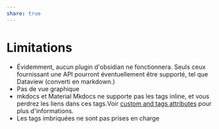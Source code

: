 ```yaml
---
share: true
---
```


# Limitations
- Évidemment, aucun plugin d'obsidian ne fonctionnera. Seuls ceux fournissant une API pourront éventuellement être supporté, tel que Dataview (converti en markdown.)
- Pas de vue graphique
- mkdocs et Material Mkdocs ne supporte pas les tags inline, et vous perdrez les liens dans ces tags.Voir [custom and tags attributes](../Template/customization.md#custom-and-tags-attributes) pour plus d'informations.
- Les tags imbriquées ne sont pas prises en charge
